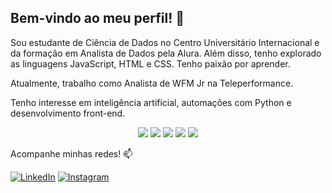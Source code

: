 ## Bem-vindo ao meu perfil! 👋

Sou estudante de Ciência de Dados no Centro Universitário Internacional e da formação em Analista de Dados pela Alura. Além disso, tenho explorado as linguagens JavaScript, HTML e CSS. Tenho paixão por aprender.

Atualmente, trabalho como Analista de WFM Jr na Teleperformance.

Tenho interesse em inteligência artificial, automações com Python e desenvolvimento front-end.


<p align="center">
  <img src="https://github.com/isabelly-nunes/isabelly-nunes/assets/148151608/22bda64a-e612-4ff9-a8b6-018c198664c4">
  <img src="https://github.com/isabelly-nunes/isabelly-nunes/assets/148151608/5e9e8e41-7ec0-488d-bb97-13ada4a280cc">
  <img src="https://github.com/isabelly-nunes/isabelly-nunes/assets/148151608/d350c93c-b308-49fe-948e-463bdd456519">
  <img src="https://github.com/isabelly-nunes/isabelly-nunes/assets/148151608/6b903574-da3b-4d4e-8087-607a722f89ca">
  <img src="https://github.com/isabelly-nunes/isabelly-nunes/assets/148151608/b3b81e73-6c9d-4755-88a0-60eb3761a4b8">
</p>


Acompanhe minhas redes! 📫

[![LinkedIn](https://img.shields.io/badge/LinkedIn-blue)](https://www.linkedin.com/in/isabelly-nunes/)
[![Instagram](https://img.shields.io/badge/Instagram-orange)](https://www.instagram.com/isanunz_/)

